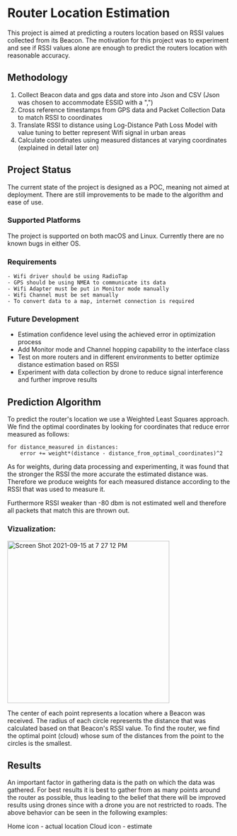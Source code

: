 # Router Location Estimation

This project is aimed at predicting a routers location based on RSSI values collected from its Beacon.
The motivation for this project was to experiment and see if RSSI values alone are enough to predict the routers location with reasonable accuracy.


## Methodology

1. Collect Beacon data and gps data and store into Json and CSV (Json was chosen to accommodate ESSID with a ",")
2. Cross reference timestamps from GPS data and Packet Collection Data to match RSSI to coordinates
3. Translate RSSI to distance using Log-Distance Path Loss Model with value tuning to better represent Wifi signal in urban areas
4. Calculate coordinates using measured distances at varying coordinates (explained in detail later on)

## Project Status
The current state of the project is designed as a POC, meaning not aimed at deployment. There are still improvements to be made to the algorithm and ease of use.

### Supported Platforms

The project is supported on both macOS and Linux.
Currently there are no known bugs in either OS.

### Requirements

	- Wifi driver should be using RadioTap
	- GPS should be using NMEA to communicate its data
	- Wifi Adapter must be put in Monitor mode manually
	- Wifi Channel must be set manually
	- To convert data to a map, internet connection is required

### Future Development
- Estimation confidence level using the achieved error in optimization process
- Add Monitor mode and Channel hopping capability to the interface class
- Test on more routers and in different environments to better optimize distance estimation based on RSSI
- Experiment with data collection by drone to reduce signal interference and further improve results


## Prediction Algorithm

To predict the router's location we use a Weighted Least Squares approach.
We find the optimal coordinates by looking for coordinates that reduce error measured as follows:

    for distance_measured in distances:
	    error += weight*(distance - distance_from_optimal_coordinates)^2

As for weights, during data processing and experimenting, it was found that the stronger the RSSI the more accurate the estimated distance was. Therefore we produce weights for each measured distance according to the RSSI that was used to measure it.

Furthermore RSSI weaker than -80 dbm is not estimated well and therefore all packets that match this are thrown out.

### Vizualization:
<img width="366" alt="Screen Shot 2021-09-15 at 7 27 12 PM" src="https://user-images.githubusercontent.com/82959055/133539406-9978206a-2f91-4c79-bb18-47501b23485f.png">

The center of each point represents a location where a Beacon was received. The radius of each circle represents the distance that was calculated based on that Beacon's RSSI value.
To find the router, we find the optimal point (cloud) whose sum of the distances from the point to the circles is the smallest.

## Results

An important factor in gathering data is the path on which the data was gathered.
For best results it is best to gather from as many points around the router as possible, thus leading to the belief that there will be improved results using drones since with a drone you are not restricted to roads.
The above behavior can be seen in the following examples:

Home icon - actual location
Cloud icon - estimate
